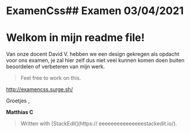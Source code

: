 # ExamenCss##  Examen 03/04/2021

 <H1> Welkom in mijn readme file!   </h1>
<P> Van onze docent David V. hebben we een design gekregen als opdacht voor ons examen, je zal hier zelf dus niet veel kunnen komen doen buiten beoordelen of verbeteren van mijn werk.<p>

> Feel free to work on this.

http://examencss.surge.sh/ 

Groetjes , 

**Matthias C**
> Written with [StackEdit](https://  eeeeeeeeeeeeeeestackedit.io/).
